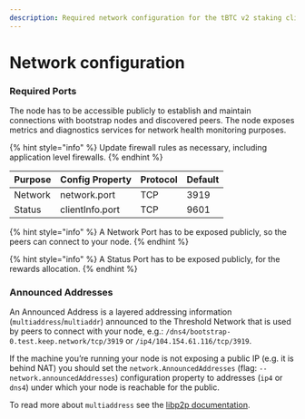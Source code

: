 ```yaml
---
description: Required network configuration for the tBTC v2 staking client.
---
```


# Network configuration

### Required Ports

The node has to be accessible publicly to establish and maintain connections with bootstrap nodes and discovered peers. The node exposes metrics and diagnostics services for network health monitoring purposes.

{% hint style="info" %}
Update firewall rules as necessary, including application level firewalls.
{% endhint %}

| Purpose | Config Property | Protocol | Default |
| ------- | --------------- | -------- | ------- |
| Network | network.port    | TCP      | 3919    |
| Status  | clientInfo.port | TCP      | 9601    |

{% hint style="info" %}
A Network Port has to be exposed publicly, so the peers can connect to your node.
{% endhint %}

{% hint style="info" %}
A Status Port has to be exposed publicly, for the rewards allocation.
{% endhint %}

### **Announced Addresses**

An Announced Address is a layered addressing information (`multiaddress`/`multiaddr`) announced to the Threshold Network that is used by peers to connect with your node, e.g.: `/dns4/bootstrap-0.test.keep.network/tcp/3919` or `/ip4/104.154.61.116/tcp/3919`.

If the machine you’re running your node is not exposing a public IP (e.g. it is behind NAT) you should set the `network.AnnouncedAddresses` (flag: `--network.announcedAddresses`) configuration property to addresses (`ip4` or `dns4`) under which your node is reachable for the public.

To read more about `multiaddress` see the [libp2p documentation](https://docs.libp2p.io/reference/glossary/#multiaddr).
